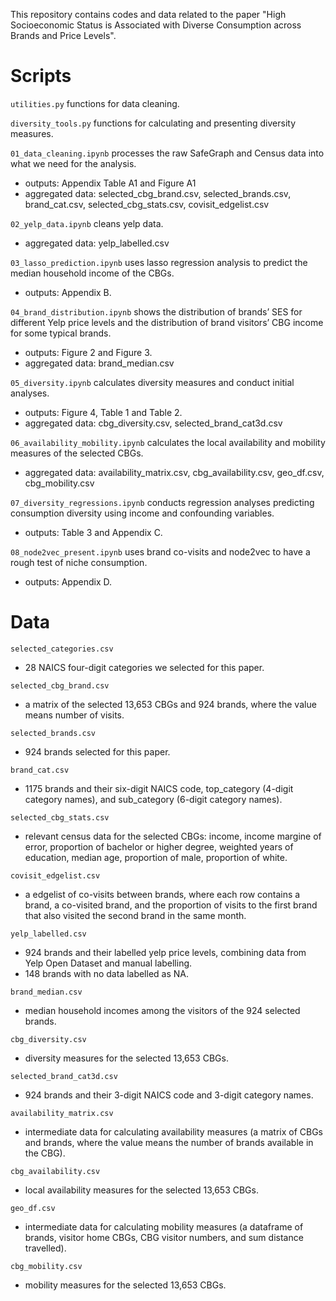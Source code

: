 This repository contains codes and data related to the paper "High Socioeconomic Status is Associated with Diverse Consumption across Brands and Price Levels".

# Scripts

`utilities.py` functions for data cleaning.

`diversity_tools.py` functions for calculating and presenting diversity measures.

`01_data_cleaning.ipynb` processes the raw SafeGraph and Census data into what we need for the analysis.
- outputs: Appendix Table A1 and Figure A1
- aggregated data: selected_cbg_brand.csv, selected_brands.csv, brand_cat.csv, selected_cbg_stats.csv, covisit_edgelist.csv

`02_yelp_data.ipynb` cleans yelp data.
- aggregated data: yelp_labelled.csv

`03_lasso_prediction.ipynb`  uses lasso regression analysis to predict the median household income of the CBGs.
- outputs: Appendix B.

`04_brand_distribution.ipynb` shows the distribution of brands’ SES for different Yelp price levels and the distribution of brand visitors’ CBG income for some typical brands.
- outputs: Figure 2 and Figure 3.
- aggregated data: brand_median.csv

`05_diversity.ipynb` calculates diversity measures and conduct initial analyses.
- outputs: Figure 4, Table 1 and Table 2.
- aggregated data: cbg_diversity.csv, selected_brand_cat3d.csv

`06_availability_mobility.ipynb` calculates the local availability and mobility measures of the selected CBGs.
- aggregated data: availability_matrix.csv, cbg_availability.csv, geo_df.csv, cbg_mobility.csv

`07_diversity_regressions.ipynb` conducts regression analyses predicting consumption diversity using income and confounding variables.
- outputs: Table 3 and Appendix C.

`08_node2vec_present.ipynb` uses brand co-visits and node2vec to have a rough test of niche consumption.
- outputs: Appendix D.

# Data

`selected_categories.csv`

- 28 NAICS four-digit categories we selected for this paper.

`selected_cbg_brand.csv`
- a matrix of the selected 13,653 CBGs and 924 brands, where the value means number of visits.

`selected_brands.csv`
- 924 brands selected for this paper.

`brand_cat.csv`

- 1175 brands and their six-digit NAICS code, top_category (4-digit category names), and sub_category (6-digit category names).

`selected_cbg_stats.csv`
- relevant census data for the selected CBGs: income, income margine of error, proportion of bachelor or higher degree, weighted years of education, median age, proportion of male, proportion of white.

`covisit_edgelist.csv`
- a edgelist of co-visits between brands, where each row contains a brand, a co-visited brand, and the proportion of visits to the first brand that also visited the second brand in the same month.

`yelp_labelled.csv`
- 924 brands and their labelled yelp price levels, combining data from Yelp Open Dataset and manual labelling.
- 148 brands with no data labelled as NA.

`brand_median.csv`
- median household incomes among the visitors of the 924 selected brands.

`cbg_diversity.csv`
- diversity measures for the selected 13,653 CBGs.

`selected_brand_cat3d.csv`
- 924 brands and their 3-digit NAICS code and 3-digit category names. 

`availability_matrix.csv`
- intermediate data for calculating availability measures (a matrix of CBGs and brands, where the value means the number of brands available in the CBG).

`cbg_availability.csv`
- local availability measures for the selected 13,653 CBGs.

`geo_df.csv`
- intermediate data for calculating mobility measures (a dataframe of brands, visitor home CBGs, CBG visitor numbers, and sum distance travelled).

`cbg_mobility.csv`
- mobility measures for the selected 13,653 CBGs.
